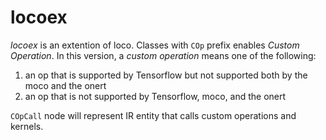 # locoex

_locoex_ is an extention of loco. Classes with `COp` prefix enables *Custom Operation*.
In this version, a *custom operation* means one of the following:

1. an op that is supported by Tensorflow but not supported both by the moco and the onert
1. an op that is not supported by Tensorflow, moco, and the onert

`COpCall` node will represent IR entity that calls custom operations and kernels.
